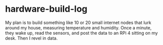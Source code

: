 # hardware-build-log
My plan is to build something like 10 or 20 small internet nodes that lurk around my house, measuring temperature and humidity. Once a minute, they wake up, read the sensors, and post the data to an RPi 4 sitting on my desk. Then I revel in data.
